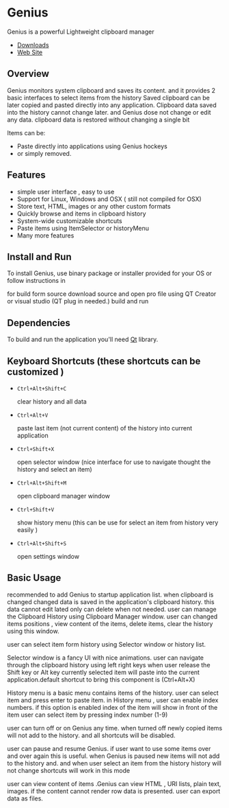Genius 
=====

Genius is a powerful Lightweight clipboard manager 
- [Downloads](https://github.com/rusith/genius/releases)
- [Web Site](http://rusith.github.io/genius/)


Overview
--------

Genius monitors system clipboard and saves its content. and it provides 2 basic interfaces to select items from the history
Saved clipboard can be later copied and pasted directly into any application. Clipboard data saved into the history cannot change later. 
and Genius dose not change or edit any data. clipboard data is restored without changing a single bit 

Items can be:

* Paste directly into applications using Genius hockeys
* or simply removed.

Features
--------
* simple user interface , easy to use 
* Support for Linux, Windows and OSX ( still not compiled for OSX) 
* Store text, HTML, images or any other custom formats
* Quickly browse and items in clipboard history
* System-wide customizable shortcuts
* Paste items using ItemSelector or historyMenu
* Many more features

Install and Run
---------------

To install Genius, use binary package or installer provided for your OS or
follow instructions in

for build form source 
download source and open pro file using QT Creator or visual studio (QT plug in needed.)
build and run

Dependencies
------------

To build and run the application you'll need [Qt](https://www.qt.io/download/)
library.

Keyboard Shortcuts (these shortcuts can be customized )
--------------------------------------------------------
* `Ctrl+Alt+Shift+C`

    clear history and all data

* `Ctrl+Alt+V`

    paste last item (not current content) of the history into current application

* `Ctrl+Shift+X`

    open selector window (nice interface for use to navigate thought the history and select an item)

* `Ctrl+Alt+Shift+M`

    open clipboard manager window

* `Ctrl+Shift+V`

    show history menu (this can be use for select an item from history very easily )

* `Ctrl+Alt+Shift+S`

    open settings window

Basic Usage
-----------

recommended to add Genius to startup application list.
when clipboard is changed changed data is saved in the application's clipboard history.
this data cannot edit lated only can delete when not needed.
user can manage the Clipboard History using  Clipboard Manager window.
user can 
	changed items positions ,
	view content of the items,
	delete items,
	clear the history
using this window.

user can select item form history using Selector window or history list.

Selector window is a fancy UI with nice animations. user can navigate through the 
clipboard history using left right keys when user release the Shift key or Alt key currently selected item will
paste into the current application.default shortcut to bring this component is (Ctrl+Alt+X)

History menu is a basic menu contains items of the history. user can select item and press enter to paste item.
in History menu , user can enable index numbers. if this option is enabled index of the item will show in front of the item
user can select item by pressing index number (1-9)

user can turn off or on Genius any time. when turned off newly copied items will not add to the history.
and all shortcuts will be disabled.

user can pause and resume Genius. if user want to use some items over and over again this is useful.
when Genius is paused new items will not add to the history and. and when user select an item from the history history will not change 
shortcuts will work in this mode

user can view content of items .Genius can view HTML , URI lists, plain text, images. if the content  cannot render row data is presented.
user can export data as files.
